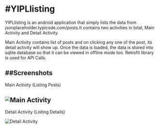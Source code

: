 #YIPLlisting
==========================
YIPLlisting is an android application that simply lists the data from jsonplaceholder.typicode.com/posts.It contains two activities in total, Main Activity and Detail Activity.

Main Activity contains list of posts and on clicking any one of the post, its detail activity will show up.
Once the data is loaded, the data is stored into sqlite database so that it can be viewed in offline mode too.
Retrofit library is used for API Calls.

##Screenshots
-------------------------------
Main Activity (Listing Posts)

![Main Activity](https://user-images.githubusercontent.com/15726965/28756218-d800e2d4-7589-11e7-9dbd-b5e73f60b820.png)
------------------------------
Detail Activity (Listing Details)

![Detail Activity](https://user-images.githubusercontent.com/15726965/28756223-e04927da-7589-11e7-898b-17954f4af84e.png)

